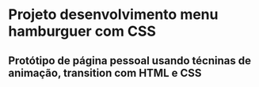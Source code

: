 # Projeto desenvolvimento menu hamburguer com CSS
## Protótipo de página pessoal usando técninas de animação, transition com HTML e CSS
